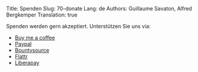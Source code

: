 Title: Spenden
Slug: 70-donate
Lang: de
Authors: Guillaume Savaton, Alfred Bergkemper
Translation: true

Spenden werden gern akzeptiert. Unterstützen Sie uns via:

* [Buy me a coffee](https://www.buymeacoffee.com/THtbNvnqE)
* [Paypal](https://www.paypal.me/guillaumesavaton)
* [Bountysource](https://www.bountysource.com/teams/sozi)
* [Flattr](https://flattr.com/submit/auto?fid=4lz3lv&url=http://sozi.baierouge.fr/)
* [Liberapay](https://liberapay.com/aumouvantsillage/donate)
